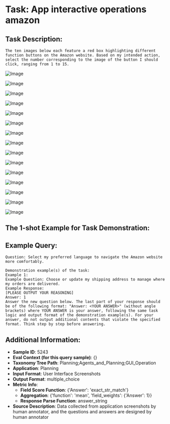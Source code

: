 # Task: App interactive operations amazon

## Task Description:

```
The ten images below each feature a red box highlighting different function buttons on the Amazon website. Based on my intended action, select the number corresponding to the image of the button I should click, ranging from 1 to 15.
```

![Image](WX20240803-151303@2x.png)

![Image](WX20240803-151324@2x.png)

![Image](WX20240803-151354@2x.png)

![Image](WX20240803-151412@2x.png)

![Image](WX20240803-151438@2x.png)

![Image](WX20240803-151507@2x.png)

![Image](WX20240803-151532@2x.png)

![Image](WX20240803-151618@2x.png)

![Image](WX20240803-151644@2x.png)

![Image](WX20240803-151715@2x.png)

![Image](WX20240915-221310@2x.png)

![Image](WX20240915-221726@2x.png)

![Image](WX20240915-221751@2x.png)

![Image](WX20240915-221805@2x.png)

![Image](WX20240915-221821@2x.png)

## The 1-shot Example for Task Demonstration:

## Example Query:

```
Question: Select my preferred language to navigate the Amazon website more comfortably.
```

```
Demonstration example(s) of the task:
Example 1:
Example Question: Choose or update my shipping address to manage where my orders are delivered.
Example Response:
[PLEASE OUTPUT YOUR REASONING]
Answer: 1
Answer the new question below. The last part of your response should be of the following format: "Answer: <YOUR ANSWER>" (without angle brackets) where YOUR ANSWER is your answer, following the same task logic and output format of the demonstration example(s). For your answer, do not output additional contents that violate the specified format. Think step by step before answering.
```

## Additional Information:

- **Sample ID**: 5243
- **Eval Context (for this query sample)**: {}
- **Taxonomy Tree Path**: Planning;Agents_and_Planning;GUI_Operation
- **Application**: Planning
- **Input Format**: User Interface Screenshots
- **Output Format**: multiple_choice
- **Metric Info**:
  - **Field Score Function**: {'Answer': 'exact_str_match'}
  - **Aggregation**: {'function': 'mean', 'field_weights': {'Answer': 1}}
  - **Response Parse Function**: answer_string
- **Source Description**: Data collected from application screenshots by human annotator, and the questions and answers are designed by human annotator
